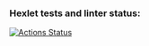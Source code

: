 ### Hexlet tests and linter status:
[![Actions Status](https://github.com/Anna-Kukulevskaya/python-project-lvl1/workflows/hexlet-check/badge.svg)](https://github.com/Anna-Kukulevskaya/python-project-lvl1/actions)